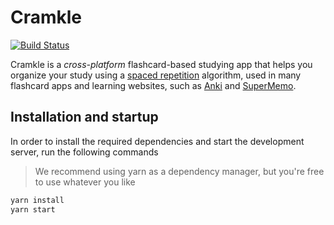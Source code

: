# Cramkle

[![Build Status](https://travis-ci.org/lucasecdb/cramkle.svg?branch=master)](https://travis-ci.org/lucasecdb/cramkle)

Cramkle is a *cross-platform* flashcard-based studying app that helps you
organize your study using a [spaced repetition](https://en.wikipedia.org/wiki/Spaced_repetition)
algorithm, used in many flashcard apps and learning websites, such as
[Anki](https://apps.ankiweb.net/) and [SuperMemo](https://www.supermemo.com/).

## Installation and startup

In order to install the required dependencies and
start the development server, run the following commands

> We recommend using yarn as a dependency manager, but you're free to use whatever you like

```sh
yarn install
yarn start
```

